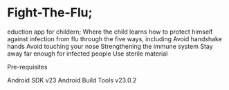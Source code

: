 # Fight-The-Flu;
eduction app for childern;
Where the child learns how to protect himself against infection from flu through the five ways, including
Avoid handshake hands
Avoid touching your nose
Strengthening the immune system
Stay away far enough for infected people
Use sterile material

Pre-requisites

Android SDK v23
Android Build Tools v23.0.2
